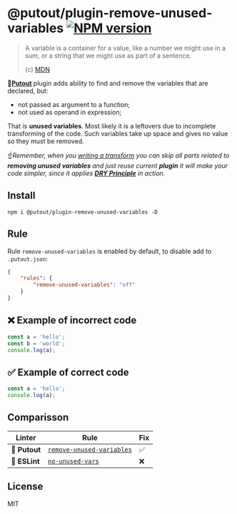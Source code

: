 # @putout/plugin-remove-unused-variables [![NPM version][NPMIMGURL]][NPMURL]

[NPMIMGURL]: https://img.shields.io/npm/v/@putout/plugin-remove-unused-variables.svg?style=flat&longCache=true
[NPMURL]: https://npmjs.org/package/@putout/plugin-remove-unused-variables "npm"

> A variable is a container for a value, like a number we might use in a sum, or a string that we might use as part of a sentence.
>
> (c) [MDN](https://developer.mozilla.org/en-US/docs/Learn/JavaScript/First_steps/Variables)

🐊[**Putout**](https://github.com/coderaiser/putout) plugin adds ability to find and remove the variables that are declared, but:
- not passed as argument to a function;
- not used as operand in expression;

That is **unused variables**. Most likely it is a leftovers due to incomplete transforming of the code. Such variables take up space and gives no value so they must be removed.

☝️*Remember, when you [writing a transform](https://github.com/coderaiser/putout/tree/master/packages/engine-runner#readme) you can skip all parts related to **removing unused variables** and just reuse current **plugin** it will make your code simpler, since it applies [**DRY Principle**](https://en.wikipedia.org/wiki/Don%27t_repeat_yourself) in action.*

## Install

```
npm i @putout/plugin-remove-unused-variables -D
```

## Rule

Rule `remove-unused-variables` is enabled by default, to disable add to `.putout.json`:

```json
{
    "rules": {
        "remove-unused-variables": "off"
    }
}
```

## ❌ Example of incorrect code

```js
const a = 'hello';
const b = 'world';
console.log(a);
```

## ✅ Example of correct code

```js
const a = 'hello';
console.log(a);
```
## Comparisson

Linter | Rule | Fix
--------|-------|------------|
🐊 **Putout**| [`remove-unused-variables`](https://github.com/coderaiser/putout/tree/master/packages/plugin-remove-unused-variables#readme)| ✅
🦕 **ESLint** | [`no-unused-vars`](https://eslint.org/docs/rules/no-unused-vars) | ❌

## License

MIT
